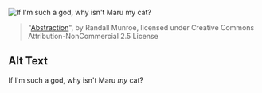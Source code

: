 ![If I'm such a god, why isn't Maru *my* cat?](https://imgs.xkcd.com/comics/abstraction.png)
> "[Abstraction](https://xkcd.com/676/)", by Randall Munroe, licensed under Creative Commons Attribution-NonCommercial 2.5 License

## Alt Text
If I'm such a god, why isn't Maru *my* cat?
